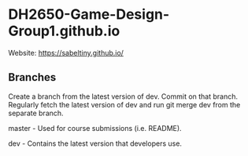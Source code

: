 # DH2650-Game-Design-Group1.github.io

Website: https://sabeltiny.github.io/
## Branches
Create a branch from the latest version of dev. Commit on that branch. Regularly fetch the latest version of dev and run git merge dev from the separate branch.


master - Used for course submissions (i.e. README).

dev - Contains the latest version that developers use.
